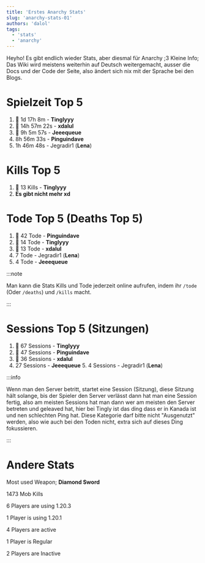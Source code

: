 ```yaml
---
title: 'Erstes Anarchy Stats'
slug: 'anarchy-stats-01'
authors: 'dalol'
tags:
  - 'stats'
  - 'anarchy'
---
```


Heyho! Es gibt endlich wieder Stats, aber diesmal für Anarchy ;3 Kleine Info; Das Wiki wird meistens weiterhin auf Deutsch weitergemacht, ausser die Docs und der Code der Seite, also ändert sich nix mit der Sprache bei den Blogs.



# Spielzeit Top 5

1. 🥇 1d 17h 8m - **Tinglyyy**
2. 🥈 14h 57m 22s - **xdalul**
3. 🥉 9h 5m 57s	- **Jeeequeue**
4. 8h 56m 33s - **Pinguindave**
5. 1h 46m 48s - Jegradir1 (**Lena**)


# Kills Top 5


1. 🥇 13 Kills - **Tinglyyy** 
2. **Es gibt nicht mehr xd**



# Tode Top 5 (Deaths Top 5)

1. 🥇 42 Tode - **Pinguindave**
2. 🥈 14 Tode - **Tinglyyy**
3. 🥉 13 Tode - **xdalul**
4. 7 Tode - Jegradir1 (**Lena**)
5. 4 Tode - **Jeeequeue**

:::note

Man kann die Stats Kills und Tode jederzeit online aufrufen, indem ihr `/tode` (Oder `/deaths`) und `/kills` macht.

:::



# Sessions Top 5 (Sitzungen)

1. 🥇 67 Sessions - **Tinglyyy**
2. 🥈 47 Sessions - **Pinguindave**
3. 🥉 36 Sessions - **xdalul**
4. 27 Sessions - **Jeeequeue**
   5. 4 Sessions - Jegradir1 (**Lena**)


:::info

Wenn man den Server betritt, startet eine Session (Sitzung), diese Sitzung hält solange, bis der Spieler den Server verlässt dann hat man eine Session fertig, also am meisten Sessions hat man dann wer am meisten den Server betreten und geleaved hat, hier bei Tingly ist das ding dass er in Kanada ist und nen schlechten Ping hat. Diese Kategorie darf bitte nicht "Ausgenutzt" werden, also wie auch bei den Toden nicht, extra sich auf dieses Ding fokussieren.

:::


# Andere Stats


Most used Weapon; **Diamond Sword**

1473 Mob Kills

6 Players are using 1.20.3

1 Player is using 1.20.1

4 Players are active 

1 Player is Regular

2 Players are Inactive